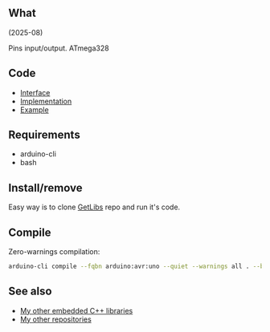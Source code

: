 ## What

(2025-08)

Pins input/output. ATmega328

## Code

* [Interface][Interface]
* [Implementation][Implementation]
* [Example][Example]

## Requirements

  * arduino-cli
  * bash

## Install/remove

Easy way is to clone [GetLibs][GetLibs] repo and run it's code.

## Compile

Zero-warnings compilation:

```bash
arduino-cli compile --fqbn arduino:avr:uno --quiet --warnings all . --build-property compiler.cpp.extra_flags="-std=c++1z"
```

## See also

* [My other embedded C++ libraries][Embedded]
* [My other repositories][Repos]

[Example]: examples/me_Pins/me_Pins.ino
[Interface]: src/me_Pins.h
[Implementation]: src/

[GetLibs]: https://github.com/martin-eden/Embedded-Framework-GetLibs

[Embedded]: https://github.com/martin-eden/Embedded_Crafts/tree/master/Parts
[Repos]: https://github.com/martin-eden/contents
